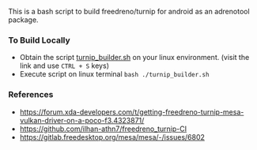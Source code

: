 This is a bash script to build freedreno/turnip for android as an adrenotool package.
  
### To Build Locally
- Obtain the script [turnip_builder.sh](https://raw.githubusercontent.com/Weab-chan/freedreno_turnip-CI/main/turnip_builder.sh) on your linux environment. (visit the link and use ```CTRL + S``` keys)
- Execute script on linux terminal ```bash ./turnip_builder.sh```

### References

- https://forum.xda-developers.com/t/getting-freedreno-turnip-mesa-vulkan-driver-on-a-poco-f3.4323871/
- https://github.com/ilhan-athn7/freedreno_turnip-CI
- https://gitlab.freedesktop.org/mesa/mesa/-/issues/6802
